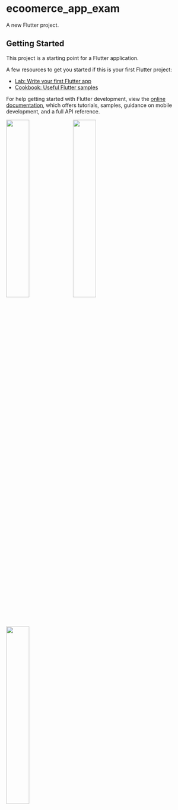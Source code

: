 # ecoomerce_app_exam

A new Flutter project.

## Getting Started

This project is a starting point for a Flutter application.

A few resources to get you started if this is your first Flutter project:

- [Lab: Write your first Flutter app](https://docs.flutter.dev/get-started/codelab)
- [Cookbook: Useful Flutter samples](https://docs.flutter.dev/cookbook)

For help getting started with Flutter development, view the
[online documentation](https://docs.flutter.dev/), which offers tutorials,
samples, guidance on mobile development, and a full API reference.
<p>
  <img src="https://github.com/Dipalig971/ecoomerce_app_exam/assets/143181151/946c3bb0-45a6-4fbd-bd74-b2de7f6a78b3" width=35% heigth=22%>
  <img src="https://github.com/Dipalig971/ecoomerce_app_exam/assets/143181151/4f788692-db6b-4449-abbb-874e5a02307e" width=35% heigth=22%>
  <img src="https://github.com/Dipalig971/ecoomerce_app_exam/assets/143181151/41d25c69-b031-44fd-b03c-ae4351d1cdcd" width=35% heigth=22%>
</p>
